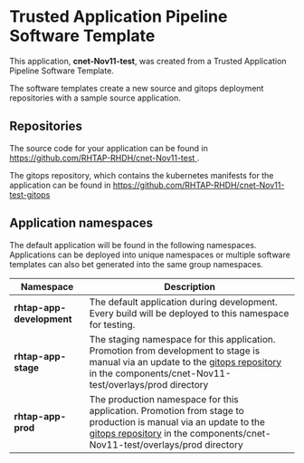 # Trusted Application Pipeline Software Template

This application, **cnet-Nov11-test**, was created from a Trusted Application Pipeline Software Template.

The software templates create a new source and gitops deployment repositories with a sample source application. 

## Repositories

The source code for your application can be found in [https://github.com/RHTAP-RHDH/cnet-Nov11-test ](https://github.com/RHTAP-RHDH/cnet-Nov11-test ).
 
The gitops repository, which contains the kubernetes manifests for the application can be found in 
[https://github.com/RHTAP-RHDH/cnet-Nov11-test-gitops ](https://github.com/RHTAP-RHDH/cnet-Nov11-test-gitops ) 

## Application namespaces 

The default application will be found in the following namespaces. Applications can be deployed into unique namespaces or multiple software templates can also bet generated into the same group namespaces.  

|  Namespace   |  Description   |  
| -------- | -------- |   
| **rhtap-app-development** | The default application during development. Every build will be deployed to this namespace for testing. | 
| **rhtap-app-stage** | The staging namespace for this application. Promotion from development to stage is manual via an update to the [gitops repository](https://github.com/RHTAP-RHDH/cnet-Nov11-test-gitops ) in the components/cnet-Nov11-test/overlays/prod directory |  
| **rhtap-app-prod** | The production namespace for this application. Promotion from stage to production is manual via an update to the [gitops repository](https://github.com/RHTAP-RHDH/cnet-Nov11-test-gitops ) in the components/cnet-Nov11-test/overlays/prod directory | 